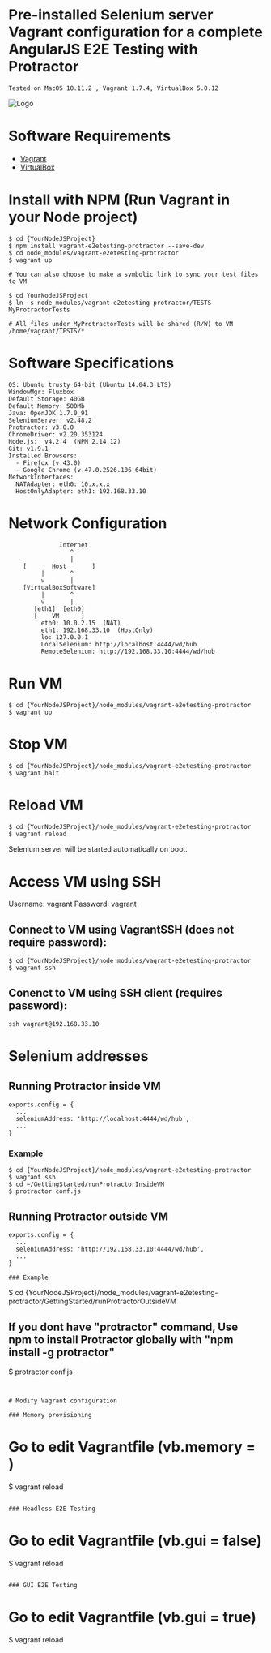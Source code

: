 # Pre-installed Selenium server Vagrant configuration for a complete AngularJS E2E Testing with Protractor

```
Tested on MacOS 10.11.2 , Vagrant 1.7.4, VirtualBox 5.0.12 
```


![Logo](https://github.com/vorachet/vagrant-e2etesting-protractor/raw/master/demo.gif)

# Software Requirements

  * [Vagrant](https://www.vagrantup.com/downloads.html)
  * [VirtualBox](https://www.virtualbox.org/wiki/Downloads)

# Install with NPM (Run Vagrant in your Node project)

```
$ cd {YourNodeJSProject}
$ npm install vagrant-e2etesting-protractor --save-dev
$ cd node_modules/vagrant-e2etesting-protractor
$ vagrant up

# You can also choose to make a symbolic link to sync your test files to VM 

$ cd YourNodeJSProject
$ ln -s node_modules/vagrant-e2etesting-protractor/TESTS  MyProtractorTests

# All files under MyProtractorTests will be shared (R/W) to VM /home/vagrant/TESTS/*

```


# Software Specifications

```
OS: Ubuntu trusty 64-bit (Ubuntu 14.04.3 LTS)
WindowMgr: Fluxbox
Default Storage: 40GB
Default Memory: 500Mb
Java: OpenJDK 1.7.0_91
SeleniumServer: v2.48.2
Protractor: v3.0.0
ChromeDriver: v2.20.353124
Node.js:  v4.2.4  (NPM 2.14.12)
Git: v1.9.1
Installed Browsers:
  - Firefox (v.43.0)
  - Google Chrome (v.47.0.2526.106 64bit)
NetworkInterfaces:
  NATAdapter: eth0: 10.x.x.x 
  HostOnlyAdapter: eth1: 192.168.33.10
```

# Network Configuration

```
              Internet
                 ^
                 | 
    [       Host       ]
         |       ^
         v       |
    [VirtualBoxSoftware]  
         |       ^
         v       |
       [eth1]  [eth0]         
       [    VM      ]  
         eth0: 10.0.2.15  (NAT)
         eth1: 192.168.33.10  (HostOnly)
         lo: 127.0.0.1
         LocalSelenium: http://localhost:4444/wd/hub
         RemoteSelenium: http://192.168.33.10:4444/wd/hub
```


# Run VM

```
$ cd {YourNodeJSProject}/node_modules/vagrant-e2etesting-protractor
$ vagrant up
```

# Stop VM

```
$ cd {YourNodeJSProject}/node_modules/vagrant-e2etesting-protractor
$ vagrant halt
```


# Reload VM

```
$ cd {YourNodeJSProject}/node_modules/vagrant-e2etesting-protractor
$ vagrant reload
```


Selenium server will be started automatically on boot.

# Access VM using SSH

Username: vagrant  Password: vagrant

## Connect to VM using VagrantSSH (does not require password):

```   
$ cd {YourNodeJSProject}/node_modules/vagrant-e2etesting-protractor
$ vagrant ssh
```

## Conenct to VM using SSH client (requires password):

```   
ssh vagrant@192.168.33.10
```

# Selenium addresses

## Running Protractor inside VM 

```
exports.config = {
  ...
  seleniumAddress: 'http://localhost:4444/wd/hub',
  ...
}
```

### Example

```
$ cd {YourNodeJSProject}/node_modules/vagrant-e2etesting-protractor
$ vagrant ssh
$ cd ~/GettingStarted/runProtractorInsideVM
$ protractor conf.js
```


## Running Protractor outside VM 

```
exports.config = {
  ...
  seleniumAddress: 'http://192.168.33.10:4444/wd/hub',
  ...
}

### Example

```
$ cd {YourNodeJSProject}/node_modules/vagrant-e2etesting-protractor/GettingStarted/runProtractorOutsideVM
##  If you dont have "protractor" command, Use npm to install Protractor globally with "npm install -g protractor"
$ protractor conf.js
```


# Modify Vagrant configuration 

### Memory provisioning

```
# Go to edit Vagrantfile (vb.memory = <MemoryInMB>)
$ vagrant reload
```

### Headless E2E Testing 

```
# Go to edit Vagrantfile (vb.gui = false)
$ vagrant reload
```

### GUI E2E Testing

```
# Go to edit Vagrantfile (vb.gui = true)
$ vagrant reload
```

